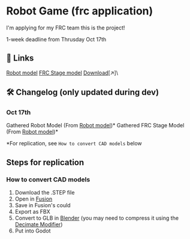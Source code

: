 # Robot Game (frc application)
I'm applying for my FRC team this is the project!

1-week deadline from Thrusday Oct 17th

## 🔗 Links 
[Robot model](https://grabcad.com/library/frc-2881-2024-off-season-robot-1) 
[FRC Stage model](https://www.firstinspires.org/robotics/frc/playing-field) [Download](https://firstfrc.blob.core.windows.net/frc2024/FieldAssets/CRESCENDO2024Field-STEP.zip)\[↗]\

## 🛠️ Changelog (only updated during dev)

### Oct 17th
Gathered Robot Model (From [Robot model](https://grabcad.com/library/frc-2881-2024-off-season-robot-1))* 
Gathered FRC Stage Model (From [Robot model](https://grabcad.com/library/frc-2881-2024-off-season-robot-1))* 

*For replication, see `How to convert CAD models` below

## Steps for replication
### How to convert CAD models
1. Download the .STEP file
2. Open in [Fusion](https://www.autodesk.com/products/fusion-360/overview)
3. Save in Fusion's could
4. Export as FBX
5. Convert to GLB in [Blender](https://www.blender.org/) (you may need to compress it using the [Decimate Modifier](https://docs.blender.org/manual/en/latest/modeling/modifiers/generate/decimate.html))
6. Put into Godot
